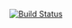  [![Build Status](http://ec2-51-21-215-253.eu-north-1.compute.amazonaws.com/buildStatus/icon?job=challenge-2-connect-jenkins-to-github)](http://ec2-51-21-215-253.eu-north-1.compute.amazonaws.com/job/challenge-2-connect-jenkins-to-github/) 
